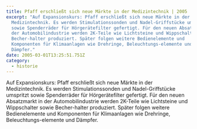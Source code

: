 ```yaml
---
title: Pfaff erschließt sich neue Märkte in der Medizintechnik | 2005
excerpt: "Auf Expansionskurs: Pfaff erschließt sich neue Märkte in der
  Medizintechnik. Es werden Stimulationssonden und Nadel-Griffstücke umspritzt
  sowie Spenderräder für Hörgerätefilter gefertigt. Für den neuen Absatzmarkt in
  der Automobilindustrie werden 2K-Teile wie Lichtsteine und Wippschalter sowie
  Becher-halter produziert. Später folgen ­weitere Bedienelemente und
  Komponenten für Klimaanlagen wie Drehringe, Beleuchtungs-elemente und
  Dämpfer."
date: 2005-03-01T13:25:51.751Z
category: 
  - historie
---
```

Auf Expansionskurs: Pfaff erschließt sich neue Märkte in der Medizintechnik. Es werden Stimulationssonden und Nadel-Griffstücke umspritzt sowie Spenderräder für Hörgerätefilter gefertigt. Für den neuen Absatzmarkt in der Automobilindustrie werden 2K-Teile wie Lichtsteine und Wippschalter sowie Becher-halter produziert. Später folgen ­weitere Bedienelemente und Komponenten für Klimaanlagen wie Drehringe, Beleuchtungs-elemente und Dämpfer.
